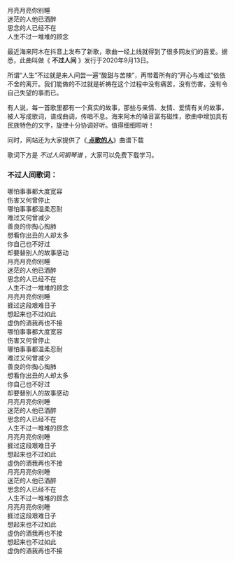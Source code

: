 

月亮月亮你别睡  
迷茫的人他已酒醉  
思念的人已经不在  
人生不过一堆堆的顾念

最近海来阿木在抖音上发布了新歌，歌曲一经上线就得到了很多网友们的喜爱。据悉，此曲叫做《 **不过人间** 》发行于2020年9月13日。

所谓“人生”不过就是来人间尝一遍“酸甜与苦辣”，再带着所有的“开心与难过”依依不舍的离开。我们能做的不过就是祈祷在这个过程中没有痛苦，没有伤害，没有令自己失望的事而已。

有人说，每一首歌里都有一个真实的故事，那些与亲情、友情、爱情有关的故事，被人写成歌词，谱成曲调，传唱不息。海来阿木的嗓音富有磁性，歌曲中增加具有民族特色的文字，旋律十分协调好听。值得细细聆听！

同时，网站还为大家提供了《[ **点歌的人**](Music-11483-点歌的人-人的一生啊就一堆堆坎坷-抖音热歌.html "点歌的人")》曲谱下载

歌词下方是 _不过人间钢琴谱_ ，大家可以免费下载学习。

### 不过人间歌词：

哪怕事事都大度宽容  
伤害又何曾停止  
哪怕事事都温柔忍耐  
难过又何曾减少  
善良的你掏心掏肺  
想看你出丑的人却太多  
你自己也不好过  
却要替别人的故事感动  
月亮月亮你别睡  
迷茫的人他已酒醉  
思念的人已经不在  
人生不过一堆堆的顾念  
月亮月亮你别睡  
捱过这段艰难日子  
想起来也不过如此  
虚伪的酒我再也不接  
哪怕事事都大度宽容  
伤害又何曾停止  
哪怕事事都温柔忍耐  
难过又何曾减少  
善良的你掏心掏肺  
想看你出丑的人却太多  
你自己也不好过  
却要替别人的故事感动  
月亮月亮你别睡  
迷茫的人他已酒醉  
思念的人已经不在  
人生不过一堆堆的顾念  
月亮月亮你别睡  
捱过这段艰难日子  
想起来也不过如此  
虚伪的酒我再也不接  
月亮月亮你别睡  
迷茫的人他已酒醉  
思念的人已经不在  
人生不过一堆堆的顾念  
月亮月亮你别睡  
捱过这段艰难日子  
想起来也不过如此  
虚伪的酒我再也不接  
想起来也不过如此  
虚伪的酒我再也不接

